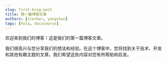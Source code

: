 ```yaml
---
slug: first-blog-post
title: 第一篇博客文章
authors: [slorber, yangshun]
tags: [hola, docusaurus]
---
```


欢迎来到我们的博客！这是我们的第一篇博客文章。

<!-- truncate -->

我们很高兴与您分享我们的想法和经验。在这个博客中，您将找到关于技术、开发和其他有趣主题的文章。我们希望这些内容对您有所帮助和启发。
